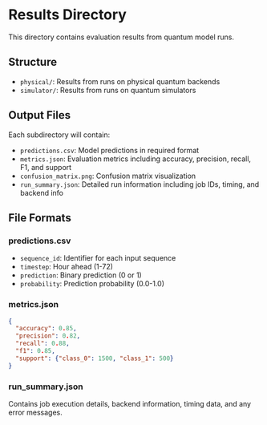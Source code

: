 # Results Directory

This directory contains evaluation results from quantum model runs.

## Structure

- `physical/`: Results from runs on physical quantum backends
- `simulator/`: Results from runs on quantum simulators

## Output Files

Each subdirectory will contain:

- `predictions.csv`: Model predictions in required format
- `metrics.json`: Evaluation metrics including accuracy, precision, recall, F1, and support
- `confusion_matrix.png`: Confusion matrix visualization  
- `run_summary.json`: Detailed run information including job IDs, timing, and backend info

## File Formats

### predictions.csv
- `sequence_id`: Identifier for each input sequence
- `timestep`: Hour ahead (1-72)
- `prediction`: Binary prediction (0 or 1) 
- `probability`: Prediction probability (0.0-1.0)

### metrics.json
```json
{
  "accuracy": 0.85,
  "precision": 0.82, 
  "recall": 0.88,
  "f1": 0.85,
  "support": {"class_0": 1500, "class_1": 500}
}
```

### run_summary.json
Contains job execution details, backend information, timing data, and any error messages.
